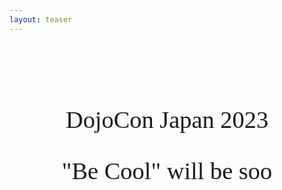 ```yaml
---
layout: teaser
---
```

<div style="text-align: center;font-size: 4vw;font-family: 'Space Mono';">
    <div style="margin-top: 3em">DojoCon Japan 2023</div>
    <div style="margin-top: 1em" class="cursor">"Be Cool" will be soo</div>
</div>